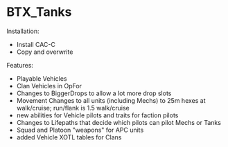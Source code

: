 # BTX_Tanks

Installation:
- Install CAC-C
- Copy and overwrite

Features:
- Playable Vehicles
- Clan Vehicles in OpFor
- Changes to BiggerDrops to allow a lot more drop slots
- Movement Changes to all units (including Mechs) to 25m hexes at walk/cruise; run/flank is 1.5 walk/cruise
- new abilities for Vehicle pilots and traits for faction pilots
- Changes to Lifepaths that decide which pilots can pilot Mechs or Tanks
- Squad and Platoon "weapons" for APC units
- added Vehicle XOTL tables for Clans